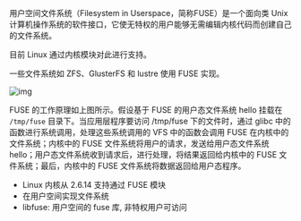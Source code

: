 

用户空间文件系统（Filesystem in Userspace，简称FUSE）是一个面向类 Unix 计算机操作系统的软件接口，它使无特权的用户能够无需编辑内核代码而创建自己的文件系统。

目前 Linux 通过内核模块对此进行支持。

一些文件系统如 ZFS、GlusterFS 和 lustre 使用 FUSE 实现。

![img](.assets/2a780ad9d89e582586b8d541563340ac117.jpg)

FUSE 的工作原理如上图所示。假设基于 FUSE 的用户态文件系统 hello 挂载在 `/tmp/fuse` 目录下。当应用层程序要访问 /tmp/fuse 下的文件时，通过 glibc 中的函数进行系统调用，处理这些系统调用的 VFS 中的函数会调用 FUSE 在内核中的文件系统；内核中的 FUSE 文件系统将用户的请求，发送给用户态文件系统 hello；用户态文件系统收到请求后，进行处理，将结果返回给内核中的 FUSE 文件系统；最后，内核中的 FUSE 文件系统将数据返回给用户态程序。

- Linux 内核从 2.6.14 支持通过 FUSE 模块
- 在用户空间实现文件系统
- libfuse: 用户空间的 fuse 库, 非特权用户可访问
